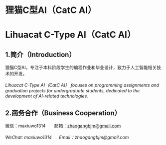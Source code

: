 # 狸猫C型AI（CatC AI）
# Lihuacat C-Type AI（CatC AI）

## 1.简介（Introduction）
狸猫C型AI，专注于本科阶段学生的编程作业和毕业设计，致力于人工智能相关技术的开发。<br>
<br>
_Lihuacat C-Type AI（CatC AI） focuses on programming assignments and graduation projects for undergraduate students, dedicated to the development of AI-related technologies._
## 2.商务合作（Business Cooperation）
微信：maxiuwo1314 &nbsp; &nbsp;&nbsp; &nbsp;邮箱：zhaogangbjm@gmail.com<br>
<br>
_WeChat: maxiuwo1314 &nbsp;&nbsp;&nbsp;&nbsp; Email：zhaogangbjm@gmail.com_
